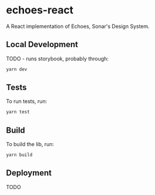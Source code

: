 # echoes-react

A React implementation of Echoes, Sonar's Design System.

## Local Development

TODO - runs storybook, probably through:

```bash
yarn dev
```


## Tests

To run tests, run:

```bash
yarn test
```

## Build

To build the lib, run:

```bash
yarn build
```

## Deployment

TODO